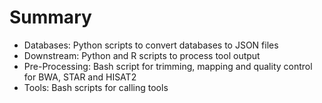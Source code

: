 # Summary
 
- Databases: Python scripts to convert databases to JSON files
- Downstream: Python and R scripts to process tool output
- Pre-Processing: Bash script for trimming, mapping and quality control for BWA, STAR and HISAT2
- Tools: Bash scripts for calling tools
